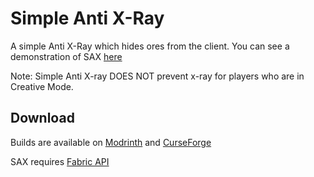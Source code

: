# Simple Anti X-Ray
A simple Anti X-Ray which hides ores from the client.
You can see a demonstration of SAX [here](https://www.youtube.com/watch?v=fXhtN5GxmaI)

Note: Simple Anti X-ray DOES NOT prevent x-ray for players who are in Creative Mode.

## Download
Builds are available on [Modrinth](https://modrinth.com/mod/sax) and [CurseForge](https://www.curseforge.com/minecraft/mc-mods/simple-anti-x-ray)

SAX requires [Fabric API](https://modrinth.com/mod/fabric-api)
